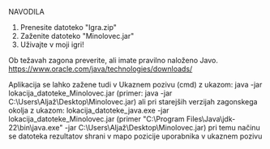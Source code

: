 NAVODILA
1. Prenesite datoteko "Igra.zip"
2. Zaženite datoteko "Minolovec.jar"
3. Uživajte v moji igri!

Ob težavah zagona preverite, ali imate pravilno naloženo Javo. 
https://www.oracle.com/java/technologies/downloads/ 

Aplikacija se lahko zažene tudi v Ukaznem pozivu (cmd) z ukazom:
java -jar lokacija_datoteke_Minolovec.jar (primer: java -jar C:\Users\Aljaž\Desktop\Minolovec.jar)
ali pri starejših verzijah zagonskega okolja z ukazom:
lokacija_datoteke_java.exe -jar lokacija_datoteke_Minolovec.jar (primer "C:\Program Files\Java\jdk-22\bin\java.exe" -jar C:\Users\Aljaž\Desktop\Minolovec.jar)
pri temu načinu se datoteka rezultatov shrani v mapo pozicije uporabnika v ukaznem pozivu
